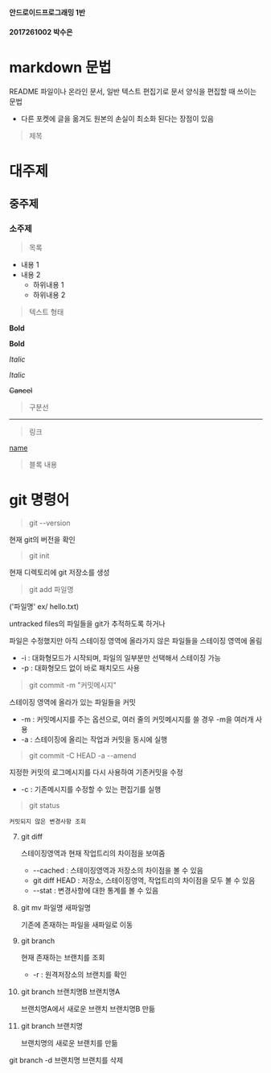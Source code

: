#### 안드로이드프로그래밍 1반
#### 2017261002 박수은

# markdown 문법
README 파일이나 온라인 문서, 일반 텍스트 편집기로 문서 양식을 편집할 때 쓰이는 문법
- 다른 포켓에 글을 옮겨도 원본의 손실이 최소화 된다는 장점이 있음  

> 제목
# 대주제
## 중주제
### 소주제

> 목록
* 내용 1
* 내용 2
  * 하위내용 1
  * 하위내용 2

> 텍스트 형태

**Bold**

__Bold__

*Italic*

_Italic_

~~Cancel~~

> 구분선
---

> 링크

[name](주소)

> 블록
>	내용

# git 명령어
> git --version

   현재 git의 버전을 확인
   
> git init

   현재 디렉토리에 git 저장소를 생성
   
> git add 파일명

   ('파일명' ex/ hello.txt)

   untracked files의 파일들을 git가 추적하도록 하거나
   
   파일은 수정했지만 아직 스테이징 영역에 올라가지 않은 파일들을 스테이징 영역에 올림
   * -i : 대화형모드가 시작되며, 파일의 일부분만 선택해서 스테이징 가능
   * -p : 대화형모드 없이 바로 패치모드 사용
   
> git commit -m "커밋메시지"

   스테이징 영역에 올라가 있는 파일들을 커밋
   
   * -m : 커밋메시지를 주는 옵션으로, 여러 줄의 커밋메시지를 쓸 경우 -m을 여러개 사용
   * -a : 스테이징에 올리는 작업과 커밋을 동시에 실행
   
> git commit -C HEAD -a --amend

   지정한 커밋의 로그메시지를 다시 사용하여 기존커밋을 수정
   * -c : 기존메시지를 수정할 수 있는 편집기를 실행
   
> git status
 
    커밋되지 않은 변경사항 조회
    
7. git diff
 
    스테이징영역과 현재 작업트리의 차이점을 보여줌
    * --cached : 스테이징영역과 저장소의 차이점을 볼 수 있음
    * git diff HEAD : 저장소, 스테이징영역, 작업트리의 차이점을 모두 볼 수 있음
    * --stat : 변경사항에 대한 통계를 볼 수 있음
    
8. git mv 파일명 새파일명
 
    기존에 존재하는 파일을 새파일로 이동
    
9. git branch

    현재 존재하는 브랜치를 조회
    * -r : 원격저장소의 브랜치를 확인
    
10. git branch 브랜치명B 브랜치명A
 
     브랜치명A에서 새로운 브랜치 브랜치명B 만듦
     
11. git branch 브랜치명
 
    브랜치명의 새로운 브랜치를 만듦
    
git branch -d 브랜치명
브랜치를 삭제


